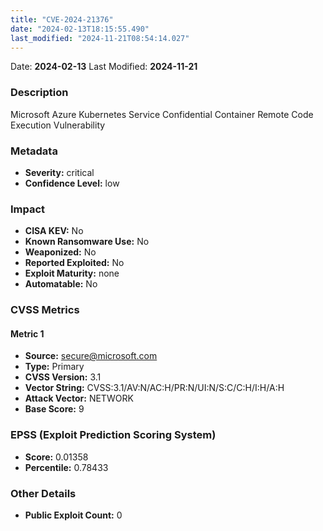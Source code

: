```yaml
---
title: "CVE-2024-21376"
date: "2024-02-13T18:15:55.490"
last_modified: "2024-11-21T08:54:14.027"
---
```


Date: **2024-02-13** Last Modified: **2024-11-21**

### Description  
Microsoft Azure Kubernetes Service Confidential Container Remote Code Execution Vulnerability

### Metadata  
- **Severity:** critical
- **Confidence Level:** low

### Impact  
- **CISA KEV:** No
- **Known Ransomware Use:** No
- **Weaponized:** No
- **Reported Exploited:** No
- **Exploit Maturity:** none
- **Automatable:** No

### CVSS Metrics  

#### Metric 1
- **Source:** secure@microsoft.com
- **Type:** Primary
- **CVSS Version:** 3.1
- **Vector String:** CVSS:3.1/AV:N/AC:H/PR:N/UI:N/S:C/C:H/I:H/A:H
- **Attack Vector:** NETWORK
- **Base Score:** 9


### EPSS (Exploit Prediction Scoring System)  
- **Score:** 0.01358
- **Percentile:** 0.78433

### Other Details  
- **Public Exploit Count:** 0
